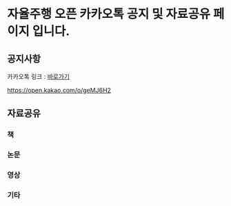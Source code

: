 # 자율주행 오픈 카카오톡 공지 및 자료공유 페이지 입니다.

## 공지사항
카카오톡 링크 : [바로가기](https://open.kakao.com/o/geMJ6H2)

https://open.kakao.com/o/geMJ6H2

## 자료공유

### 책

### 논문

### 영상

### 기타
